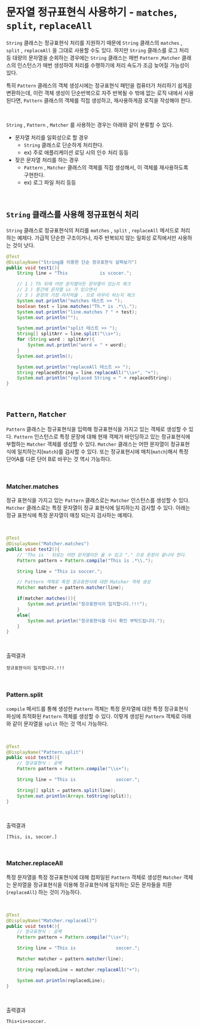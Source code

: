 # 문자열 정규표현식 사용하기 - `matches`, `split`, `replaceAll` 

`String` 클래스는 정규표현식 처리를 지원하기 때문에 `String` 클래스의 `matches` , `split` , `replaceAll` 을 그대로 사용할 수도 있다. 하지만 `String` 클래스를 로그 처리 등 대량의 문자열을 순회하는 경우에는 `String` 클래스는 매번 `Pattern` ,`Matcher` 클래스의 인스턴스가 매번 생성하여 처리를 수행하기에 처리 속도가 조금 늦어질 가능성이 있다.<br>

특히 `Pattern` 클래스의 객체 생성시에는 정규표현식 패턴을 컴퓨터가 처리하기 쉽게끔 변환하는데, 이런 객체 생성이 단순반복으로 자주 반복될 수 밖에 없는 로직 내에서 사용된다면, `Pattern` 클래스의 객체를 직접 생성하고, 재사용하게끔 로직을 작성해야 한다.<br>

<br>

`String` , `Pattern` , `Matcher` 를 사용하는 경우는 아래와 같이 분류할 수 있다.

- 문자열 처리를 일회성으로 할 경우
  - `String` 클래스로 단순하게 처리한다.
  - ex) 주로 애플리케이션 로딩 시의 인수 처리 등등
- 잦은 문자열 처리를 하는 경우
  - `Pattern` , `Matcher` 클래스의 객체를 직접 생성해서, 이 객체를 재사용하도록 구현한다.
  - ex) 로그 파일 처리 등등

<br>

## `String` 클래스를 사용해 정규표현식 처리

`String` 클래스로 정규표현식의 처리를 `matches` , `split` , `replaceAll`  메서드로 처리하는 예제다. 가급적 단순한 구조이거나, 자주 반복되지 않는 일회성 로직에서만 사용하는 것이 낫다.

```java
@Test
@DisplayName("String을 이용한 단순 정규표현식 살펴보기")
public void test1(){
    String line = "This            is scocer.";

    // 1 ) Th 뒤에 어떤 문자열이든 문자열이 있는지 체크
    // 2 ) 중간에 문자열 is 가 있으면서
    // 3 ) 문장의 가장 마지막을 . 으로 마무리 하는지 체크
    System.out.println("matches 테스트 >> ");
    boolean test = line.matches("Th.* is .*\\.");
    System.out.println("line.matches ? " + test);
    System.out.println("");

    System.out.println("split 테스트 >> ");
    String[] splitArr = line.split("\\s+");
    for (String word : splitArr){
        System.out.println("word = " + word);
    }
    System.out.println();

    System.out.println("replaceAll 테스트 >> ");
    String replacedString = line.replaceAll("\\s+", "+");
    System.out.println("replaced String = " + replacedString);
}
```

<br>

## `Pattern`, `Matcher`

`Pattern` 클래스는 정규표현식을 입력해 정규표현식을 가지고 있는 객체로 생성할 수 있다. `Pattern` 인스턴스로 특정 문장에 대해 현재 객체가 바인딩하고 있는 정규표현식에 부합하는 `Matcher` 객체를 생성할 수 있다.  `Matcher` 클래스는 어떤 문자열이 정규표현식에 일치하는지(`match`)를 검사할 수 있다. 또는 정규표현시에 매치(`match`)해서 특정 단어A를 다른 단어 B로 바꾸는 것 역시 가능하다.<br>

<br>

### Matcher.matches

정규 표현식을 가지고 있는 `Pattern` 클래스로는 `Matcher` 인스턴스를 생성할 수 있다. `Matcher` 클래스로는 특정 문자열이 정규 표현식에 일치하는지 검사할 수 있다. 아래는 정규 표현식에 특정 문자열이 매칭 되는지 검사하는 예제다.<br>

<br>

```java
@Test
@DisplayName("Matcher.matches")
public void test2(){
    // 'Ths is ' 뒤로는 어떤 문자열이든 올 수 있고 "." 으로 문장이 끝나야 한다.
    Pattern pattern = Pattern.compile("This is .*\\.");

    String line = "This is soccer.";

    // Pattern 객체로 특정 정규표현식에 대한 Matcher 객체 생성
    Matcher matcher = pattern.matcher(line);

    if(matcher.matches()){
        System.out.println("정규표현식이 일치합니다.!!!");
    }
    else{
        System.out.println("정규표현식을 다시 확인 부탁드립니다.");
    }
}
```

<br>

출력결과

```plain
정규표현식이 일치합니다.!!!
```

<br>

### Pattern.split

 `compile` 메서드를 통해 생성한 `Pattern` 객체는 특정 문자열에 대한 특정 정규표현식 파싱에 최적화된 `Pattern` 객체를 생성할 수 있다. 이렇게 생성된 `Pattern` 객체로 아래와 같이 문자열을 `split` 하는 것 역시 가능하다.<br>

<br>

```java
@Test
@DisplayName("Pattern.split")
public void test3(){
    // 정규표현식 : 공백
    Pattern pattern = Pattern.compile("\\s+");

    String line = "This is               soccer.";

    String[] split = pattern.split(line);
    System.out.println(Arrays.toString(split));
}
```

<br>

출력결과

```plain
[This, is, soccer.]
```

<br>

### Matcher.replaceAll

특정 문자열을 특정 정규표현식에 대해 컴파일된 `Pattern` 객체로 생성한 `Matcher` 객체는 문자열을 정규표현식을 이용해 정규표현식에 일치하는 모든 문자들을 치환(`replaceAll`) 하는 것이 가능하다.<br>

<br>

```java
@Test
@DisplayName("Matcher.replaceAll")
public void test4(){
    // 정규표현식 : 공백
    Pattern pattern = Pattern.compile("\\s+");

    String line = "This is               soccer.";

    Matcher matcher = pattern.matcher(line);

    String replacedLine = matcher.replaceAll("+");

    System.out.println(replacedLine);
}
```

<br>

출력결과

```plain
This+is+soccer.
```

<br>

